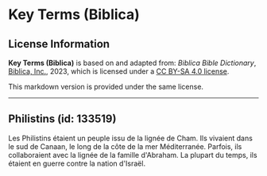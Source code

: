 # Key Terms (Biblica)

## License Information

**Key Terms (Biblica)** is based on and adapted from: _Biblica Bible Dictionary_, [Biblica, Inc.](https://www.biblica.com/), 2023, which is licensed under a [CC BY-SA 4.0 license](https://creativecommons.org/licenses/by-sa/4.0/legalcode.en).

This markdown version is provided under the same license.



--------------------------------

## Philistins (id: 133519)

Les Philistins étaient un peuple issu de la lignée de Cham. Ils vivaient dans le sud de Canaan, le long de la côte de la mer Méditerranée. Parfois, ils collaboraient avec la lignée de la famille d'Abraham. La plupart du temps, ils étaient en guerre contre la nation d'Israël.


